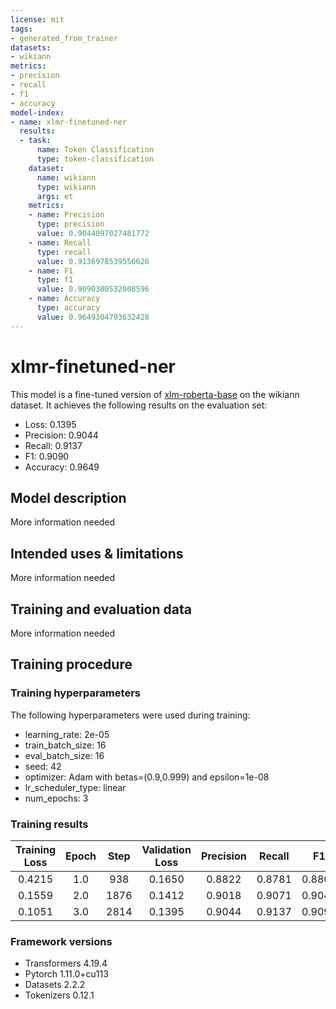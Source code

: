 ```yaml
---
license: mit
tags:
- generated_from_trainer
datasets:
- wikiann
metrics:
- precision
- recall
- f1
- accuracy
model-index:
- name: xlmr-finetuned-ner
  results:
  - task:
      name: Token Classification
      type: token-classification
    dataset:
      name: wikiann
      type: wikiann
      args: et
    metrics:
    - name: Precision
      type: precision
      value: 0.9044097027481772
    - name: Recall
      type: recall
      value: 0.9136978539556626
    - name: F1
      type: f1
      value: 0.9090300532008596
    - name: Accuracy
      type: accuracy
      value: 0.9649304793632428
---
```


<!-- This model card has been generated automatically according to the information the Trainer had access to. You
should probably proofread and complete it, then remove this comment. -->

# xlmr-finetuned-ner

This model is a fine-tuned version of [xlm-roberta-base](https://huggingface.co/xlm-roberta-base) on the wikiann dataset.
It achieves the following results on the evaluation set:
- Loss: 0.1395
- Precision: 0.9044
- Recall: 0.9137
- F1: 0.9090
- Accuracy: 0.9649

## Model description

More information needed

## Intended uses & limitations

More information needed

## Training and evaluation data

More information needed

## Training procedure

### Training hyperparameters

The following hyperparameters were used during training:
- learning_rate: 2e-05
- train_batch_size: 16
- eval_batch_size: 16
- seed: 42
- optimizer: Adam with betas=(0.9,0.999) and epsilon=1e-08
- lr_scheduler_type: linear
- num_epochs: 3

### Training results

| Training Loss | Epoch | Step | Validation Loss | Precision | Recall | F1     | Accuracy |
|:-------------:|:-----:|:----:|:---------------:|:---------:|:------:|:------:|:--------:|
| 0.4215        | 1.0   | 938  | 0.1650          | 0.8822    | 0.8781 | 0.8802 | 0.9529   |
| 0.1559        | 2.0   | 1876 | 0.1412          | 0.9018    | 0.9071 | 0.9045 | 0.9631   |
| 0.1051        | 3.0   | 2814 | 0.1395          | 0.9044    | 0.9137 | 0.9090 | 0.9649   |


### Framework versions

- Transformers 4.19.4
- Pytorch 1.11.0+cu113
- Datasets 2.2.2
- Tokenizers 0.12.1
